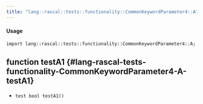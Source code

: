```yaml
---
title: "lang::rascal::tests::functionality::CommonKeywordParameter4::A"
---
```


#### Usage

`import lang::rascal::tests::functionality::CommonKeywordParameter4::A;`


## function testA1 {#lang-rascal-tests-functionality-CommonKeywordParameter4-A-testA1}

* ``test bool testA1()``

